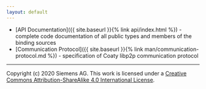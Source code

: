 ```yaml
---
layout: default
---
```

* [API Documentation]({{ site.baseurl }}{% link api/index.html %}) - complete
  code documentation of all public types and members of the binding sources
* [Communication Protocol]({{ site.baseurl }}{% link
  man/communication-protocol.md %}) - specification of Coaty libp2p communication
  protocol

---
Copyright (c) 2020 Siemens AG. This work is licensed under a
[Creative Commons Attribution-ShareAlike 4.0 International License](http://creativecommons.org/licenses/by-sa/4.0/).
